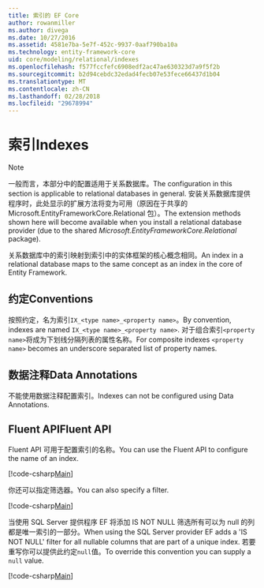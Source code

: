 ```yaml
---
title: 索引的 EF Core
author: rowanmiller
ms.author: divega
ms.date: 10/27/2016
ms.assetid: 4581e7ba-5e7f-452c-9937-0aaf790ba10a
ms.technology: entity-framework-core
uid: core/modeling/relational/indexes
ms.openlocfilehash: f577fccfefc6908edf2ac47ae630323d7a9f5f2b
ms.sourcegitcommit: b2d94cebdc32edad4fecb07e53fece66437d1b04
ms.translationtype: MT
ms.contentlocale: zh-CN
ms.lasthandoff: 02/28/2018
ms.locfileid: "29678994"
---
```

# <a name="indexes"></a><span data-ttu-id="5e734-102">索引</span><span class="sxs-lookup"><span data-stu-id="5e734-102">Indexes</span></span>

> [!NOTE]  
> <span data-ttu-id="5e734-103">一般而言，本部分中的配置适用于关系数据库。</span><span class="sxs-lookup"><span data-stu-id="5e734-103">The configuration in this section is applicable to relational databases in general.</span></span> <span data-ttu-id="5e734-104">安装关系数据库提供程序时，此处显示的扩展方法将变为可用（原因在于共享的 Microsoft.EntityFrameworkCore.Relational 包）。</span><span class="sxs-lookup"><span data-stu-id="5e734-104">The extension methods shown here will become available when you install a relational database provider (due to the shared *Microsoft.EntityFrameworkCore.Relational* package).</span></span>

<span data-ttu-id="5e734-105">关系数据库中的索引映射到索引中的实体框架的核心概念相同。</span><span class="sxs-lookup"><span data-stu-id="5e734-105">An index in a relational database maps to the same concept as an index in the core of Entity Framework.</span></span>

## <a name="conventions"></a><span data-ttu-id="5e734-106">约定</span><span class="sxs-lookup"><span data-stu-id="5e734-106">Conventions</span></span>

<span data-ttu-id="5e734-107">按照约定，名为索引`IX_<type name>_<property name>`。</span><span class="sxs-lookup"><span data-stu-id="5e734-107">By convention, indexes are named `IX_<type name>_<property name>`.</span></span> <span data-ttu-id="5e734-108">对于组合索引`<property name>`将成为下划线分隔列表的属性名称。</span><span class="sxs-lookup"><span data-stu-id="5e734-108">For composite indexes `<property name>` becomes an underscore separated list of property names.</span></span>

## <a name="data-annotations"></a><span data-ttu-id="5e734-109">数据注释</span><span class="sxs-lookup"><span data-stu-id="5e734-109">Data Annotations</span></span>

<span data-ttu-id="5e734-110">不能使用数据注释配置索引。</span><span class="sxs-lookup"><span data-stu-id="5e734-110">Indexes can not be configured using Data Annotations.</span></span>

## <a name="fluent-api"></a><span data-ttu-id="5e734-111">Fluent API</span><span class="sxs-lookup"><span data-stu-id="5e734-111">Fluent API</span></span>

<span data-ttu-id="5e734-112">Fluent API 可用于配置索引的名称。</span><span class="sxs-lookup"><span data-stu-id="5e734-112">You can use the Fluent API to configure the name of an index.</span></span>

[!code-csharp[Main](../../../../samples/core/Modeling/FluentAPI/Samples/Relational/IndexName.cs?name=Model&highlight=9)]

<span data-ttu-id="5e734-113">你还可以指定筛选器。</span><span class="sxs-lookup"><span data-stu-id="5e734-113">You can also specify a filter.</span></span>

[!code-csharp[Main](../../../../samples/core/Modeling/FluentAPI/Samples/Relational/IndexFilter.cs?name=Model&highlight=9)]

<span data-ttu-id="5e734-114">当使用 SQL Server 提供程序 EF 将添加 IS NOT NULL 筛选所有可以为 null 的列都是唯一索引的一部分。</span><span class="sxs-lookup"><span data-stu-id="5e734-114">When using the SQL Server provider EF adds a 'IS NOT NULL' filter for all nullable columns that are part of a unique index.</span></span> <span data-ttu-id="5e734-115">若要重写你可以提供此约定`null`值。</span><span class="sxs-lookup"><span data-stu-id="5e734-115">To override this convention you can supply a `null` value.</span></span>

[!code-csharp[Main](../../../../samples/core/Modeling/FluentAPI/Samples/Relational/IndexNoFilter.cs?name=Model&highlight=10)]
